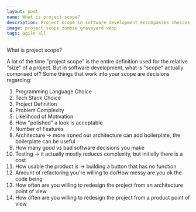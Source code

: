 ```yaml
---
layout: post
name: What is project scope?
description: Project scope in software development encompasses choices about programming language, tech stack, problem complexity, and features. It includes considerations for architecture, testing, usability, and code quality. Additionally, it involves decisions on how often to refactor and redesign from both architectural and product viewpoints.
image: project_scope_zombie_graveyard.webp
tags: agile all 
---
```


What is project scope?

A lot of the time "project scope" is the entire definition used for the relative "size" of 
a project. But in software development, what is "scope" actually comprised of? Some things that
work into your scope are decisions regarding:

1. Programming Language Choice
2. Tech Stack Choice
3. Project Definition
4. Problem Complexity
5. Likelihood of Motivation
6. How "polished" a look is acceptable
7. Number of Features
8. Architecture -> more ironed our architecture can add boilerplate, the boilerplate can be useful
9. How many good vs bad software decisions you make
10. Testing -> it actually mostly reduces complexity, but initially there is a cost
11. How usable the product is -> building a button that has no function
12. Amount of refactoring you're willing to do/How messy are you ok the code being
13. How often are you willing to redesign the project from an architecture point of view
14. How often are you willing to redesign the project from a product point of view

